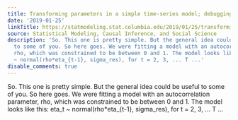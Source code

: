```yaml
---
title: Transforming parameters in a simple time-series model; debugging the Jacobian
date: '2019-01-25'
linkTitle: https://statmodeling.stat.columbia.edu/2019/01/25/transforming-parameters-in-a-simple-time-series-model-debugging-the-jacobian/
source: Statistical Modeling, Causal Inference, and Social Science
description: 'So. This one is pretty simple. But the general idea could be useful
  to some of you. So here goes. We were fitting a model with an autocorrelation parameter,
  rho, which was constrained to be between 0 and 1. The model looks like this: eta_t
  ~ normal(rho*eta_{t-1}, sigma_res), for t = 2, 3, ... T ...'
disable_comments: true
---
```

So. This one is pretty simple. But the general idea could be useful to some of you. So here goes. We were fitting a model with an autocorrelation parameter, rho, which was constrained to be between 0 and 1. The model looks like this: eta_t ~ normal(rho*eta_{t-1}, sigma_res), for t = 2, 3, ... T ...